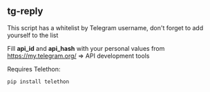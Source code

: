 ## tg-reply

This script has a whitelist by Telegram username, don't forget to add yourself to the list 

Fill **api_id** and **api_hash** with your personal values from https://my.telegram.org/ => API development tools

Requires Telethon:
```
pip install telethon
```



